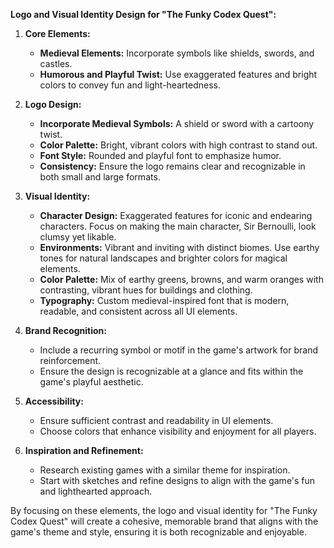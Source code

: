 

**Logo and Visual Identity Design for "The Funky Codex Quest":**

1. **Core Elements:**
   - **Medieval Elements:** Incorporate symbols like shields, swords, and castles.
   - **Humorous and Playful Twist:** Use exaggerated features and bright colors to convey fun and light-heartedness.

2. **Logo Design:**
   - **Incorporate Medieval Symbols:** A shield or sword with a cartoony twist.
   - **Color Palette:** Bright, vibrant colors with high contrast to stand out.
   - **Font Style:** Rounded and playful font to emphasize humor.
   - **Consistency:** Ensure the logo remains clear and recognizable in both small and large formats.

3. **Visual Identity:**
   - **Character Design:** Exaggerated features for iconic and endearing characters. Focus on making the main character, Sir Bernoulli, look clumsy yet likable.
   - **Environments:** Vibrant and inviting with distinct biomes. Use earthy tones for natural landscapes and brighter colors for magical elements.
   - **Color Palette:** Mix of earthy greens, browns, and warm oranges with contrasting, vibrant hues for buildings and clothing.
   - **Typography:** Custom medieval-inspired font that is modern, readable, and consistent across all UI elements.

4. **Brand Recognition:**
   - Include a recurring symbol or motif in the game's artwork for brand reinforcement.
   - Ensure the design is recognizable at a glance and fits within the game's playful aesthetic.

5. **Accessibility:**
   - Ensure sufficient contrast and readability in UI elements.
   - Choose colors that enhance visibility and enjoyment for all players.

6. **Inspiration and Refinement:**
   - Research existing games with a similar theme for inspiration.
   - Start with sketches and refine designs to align with the game's fun and lighthearted approach.

By focusing on these elements, the logo and visual identity for "The Funky Codex Quest" will create a cohesive, memorable brand that aligns with the game's theme and style, ensuring it is both recognizable and enjoyable.
